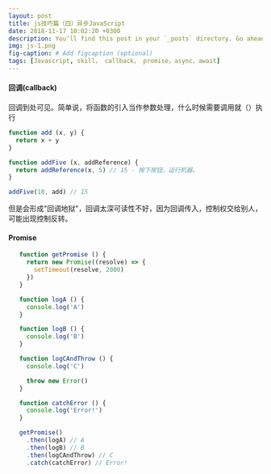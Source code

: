 ```yaml
---
layout: post
title: js技巧篇（四）异步JavaScript
date: 2018-11-17 10:02:20 +0300
description: You’ll find this post in your `_posts` directory. Go ahead and edit it and re-build the site to see your changes. # Add post description (optional)
img: js-1.png
fig-caption: # Add figcaption (optional)
tags: [Javascript, skill， callback， promise，async，await]
---
```

#### 回调(callback)

回调到处可见。简单说，将函数的引入当作参数处理，什么时候需要调用就（）执行

```javascript
function add (x, y) {
  return x + y
}

function addFive (x, addReference) {
  return addReference(x, 5) // 15 - 按下按钮，运行机器。
}

addFive(10, add) // 15
```

但是会形成"回调地狱"，回调太深可读性不好，因为回调传入，控制权交给别人，可能出现控制反转。

#### Promise

```javascript
   function getPromise () {
     return new Promise((resolve) => {
       setTimeout(resolve, 2000)
     })
   }

   function logA () {
     console.log('A')
   }

   function logB () {
     console.log('B')
   }

   function logCAndThrow () {
     console.log('C')

     throw new Error()
   }

   function catchError () {
     console.log('Error!')
   }

   getPromise()
     .then(logA) // A
     .then(logB) // B
     .then(logCAndThrow) // C
     .catch(catchError) // Error!
```

